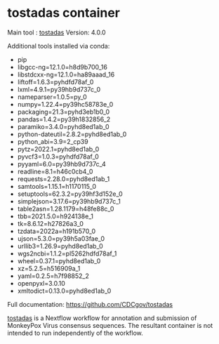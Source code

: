 # tostadas container

Main tool : [tostadas](https://github.com/CDCgov/tostadas)
Version: 4.0.0

Additional tools installed via conda:
  - pip
  - libgcc-ng=12.1.0=h8d9b700_16
  - libstdcxx-ng=12.1.0=ha89aaad_16
  - liftoff=1.6.3=pyhdfd78af_0
  - lxml=4.9.1=py39hb9d737c_0
  - nameparser=1.0.5=py_0
  - numpy=1.22.4=py39hc58783e_0
  - packaging=21.3=pyhd3eb1b0_0
  - pandas=1.4.2=py39h1832856_2
  - paramiko=3.4.0=pyhd8ed1ab_0
  - python-dateutil=2.8.2=pyhd8ed1ab_0
  - python_abi=3.9=2_cp39
  - pytz=2022.1=pyhd8ed1ab_0
  - pyvcf3=1.0.3=pyhdfd78af_0
  - pyyaml=6.0=py39hb9d737c_4
  - readline=8.1=h46c0cb4_0
  - requests=2.28.0=pyhd8ed1ab_1
  - samtools=1.15.1=h1170115_0
  - setuptools=62.3.2=py39hf3d152e_0
  - simplejson=3.17.6=py39hb9d737c_1
  - table2asn=1.28.1179=h48fe88c_0
  - tbb=2021.5.0=h924138e_1
  - tk=8.6.12=h27826a3_0
  - tzdata=2022a=h191b570_0
  - ujson=5.3.0=py39h5a03fae_0
  - urllib3=1.26.9=pyhd8ed1ab_0
  - wgs2ncbi=1.1.2=pl5262hdfd78af_1
  - wheel=0.37.1=pyhd8ed1ab_0
  - xz=5.2.5=h516909a_1
  - yaml=0.2.5=h7f98852_2
  - openpyxl=3.0.10
  - xmltodict=0.13.0=pyhd8ed1ab_0

Full documentation: https://github.com/CDCgov/tostadas

[tostadas](https://github.com/CDCgov/tostadas) is a Nextflow workflow for annotation and submission of MonkeyPox Virus consensus sequences. The resultant container is not intended to run independently of the workflow.
